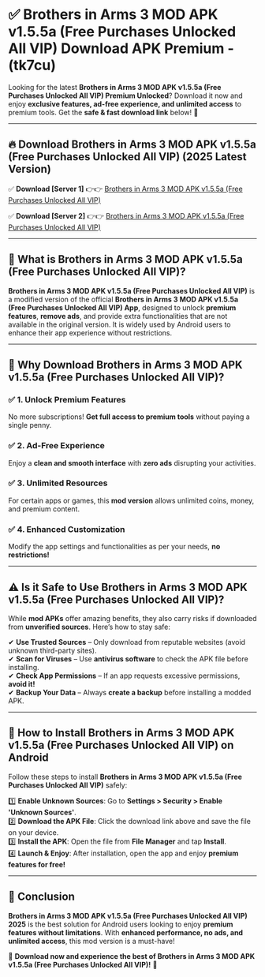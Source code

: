 
# ✅ Brothers in Arms 3 MOD APK v1.5.5a (Free Purchases Unlocked All VIP) Download APK Premium -  (tk7cu) 

Looking for the latest **Brothers in Arms 3 MOD APK v1.5.5a (Free Purchases Unlocked All VIP) Premium Unlocked**? Download it now and enjoy **exclusive features, ad-free experience, and unlimited access** to premium tools. Get the **safe & fast download link** below! 🚀

---

## 🔥 Download Brothers in Arms 3 MOD APK v1.5.5a (Free Purchases Unlocked All VIP) (2025 Latest Version)

✅ **Download [Server 1]** 👉👉 [Brothers in Arms 3 MOD APK v1.5.5a (Free Purchases Unlocked All VIP) ](https://apkcomod.com?title=Brothers_in_Arms_3_MOD_APK_v1.5.5a_(Free_Purchases_Unlocked_All_VIP))  

✅ **Download [Server 2]** 👉👉 [Brothers in Arms 3 MOD APK v1.5.5a (Free Purchases Unlocked All VIP) ](https://apkcomod.com?title=Brothers_in_Arms_3_MOD_APK_v1.5.5a_(Free_Purchases_Unlocked_All_VIP))  


---

## 📌 What is Brothers in Arms 3 MOD APK v1.5.5a (Free Purchases Unlocked All VIP)?

**Brothers in Arms 3 MOD APK v1.5.5a (Free Purchases Unlocked All VIP)** is a modified version of the official **Brothers in Arms 3 MOD APK v1.5.5a (Free Purchases Unlocked All VIP) App**, designed to unlock **premium features**, **remove ads**, and provide extra functionalities that are not available in the original version. It is widely used by Android users to enhance their app experience without restrictions.

---

## 🌟 Why Download Brothers in Arms 3 MOD APK v1.5.5a (Free Purchases Unlocked All VIP)?

### ✅ 1. Unlock Premium Features
No more subscriptions! **Get full access to premium tools** without paying a single penny.

### ✅ 2. Ad-Free Experience
Enjoy a **clean and smooth interface** with **zero ads** disrupting your activities.

### ✅ 3. Unlimited Resources
For certain apps or games, this **mod version** allows unlimited coins, money, and premium content.

### ✅ 4. Enhanced Customization
Modify the app settings and functionalities as per your needs, **no restrictions!**

---

## ⚠️ Is it Safe to Use Brothers in Arms 3 MOD APK v1.5.5a (Free Purchases Unlocked All VIP)?

While **mod APKs** offer amazing benefits, they also carry risks if downloaded from **unverified sources**. Here’s how to stay safe:

✔ **Use Trusted Sources** – Only download from reputable websites (avoid unknown third-party sites).  
✔ **Scan for Viruses** – Use **antivirus software** to check the APK file before installing.  
✔ **Check App Permissions** – If an app requests excessive permissions, **avoid it!**  
✔ **Backup Your Data** – Always **create a backup** before installing a modded APK.

---

## 📲 How to Install Brothers in Arms 3 MOD APK v1.5.5a (Free Purchases Unlocked All VIP) on Android

Follow these steps to install **Brothers in Arms 3 MOD APK v1.5.5a (Free Purchases Unlocked All VIP)** safely:

1️⃣ **Enable Unknown Sources**: Go to **Settings > Security > Enable 'Unknown Sources'**.  
2️⃣ **Download the APK File**: Click the download link above and save the file on your device.  
3️⃣ **Install the APK**: Open the file from **File Manager** and tap **Install**.  
4️⃣ **Launch & Enjoy**: After installation, open the app and enjoy **premium features for free!**

---

## 🚀 Conclusion

**Brothers in Arms 3 MOD APK v1.5.5a (Free Purchases Unlocked All VIP) 2025** is the best solution for Android users looking to enjoy **premium features without limitations**. With **enhanced performance, no ads, and unlimited access**, this mod version is a must-have!

🔻 **Download now and experience the best of Brothers in Arms 3 MOD APK v1.5.5a (Free Purchases Unlocked All VIP)!** 🔻

